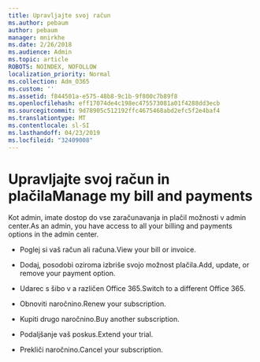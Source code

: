 ```yaml
---
title: Upravljajte svoj račun
ms.author: pebaum
author: pebaum
manager: mnirkhe
ms.date: 2/26/2018
ms.audience: Admin
ms.topic: article
ROBOTS: NOINDEX, NOFOLLOW
localization_priority: Normal
ms.collection: Adm_O365
ms.custom: ''
ms.assetid: f844501a-e575-48b8-9c1b-9f800c7b89f8
ms.openlocfilehash: eff17074de4c198ec475573081a01f4288dd3ecb
ms.sourcegitcommit: 9d78905c512192ffc4675468abd2efc5f2e4baf4
ms.translationtype: MT
ms.contentlocale: sl-SI
ms.lasthandoff: 04/23/2019
ms.locfileid: "32409008"
---
```

# <a name="manage-my-bill-and-payments"></a><span data-ttu-id="1038d-102">Upravljajte svoj račun in plačila</span><span class="sxs-lookup"><span data-stu-id="1038d-102">Manage my bill and payments</span></span>

<span data-ttu-id="1038d-103">Kot admin, imate dostop do vse zaračunavanja in plačil možnosti v admin center.</span><span class="sxs-lookup"><span data-stu-id="1038d-103">As an admin, you have access to all your billing and payments options in the admin center.</span></span>
  
- <span data-ttu-id="1038d-104">Poglej si vaš račun ali računa.</span><span class="sxs-lookup"><span data-stu-id="1038d-104">View your bill or invoice.</span></span>
    
- <span data-ttu-id="1038d-105">Dodaj, posodobi oziroma izbriše svojo možnost plačila.</span><span class="sxs-lookup"><span data-stu-id="1038d-105">Add, update, or remove your payment option.</span></span>
    
- <span data-ttu-id="1038d-106">Udarec s šibo v a različen Office 365.</span><span class="sxs-lookup"><span data-stu-id="1038d-106">Switch to a different Office 365.</span></span>
    
- <span data-ttu-id="1038d-107">Obnoviti naročnino.</span><span class="sxs-lookup"><span data-stu-id="1038d-107">Renew your subscription.</span></span>
    
- <span data-ttu-id="1038d-108">Kupiti drugo naročnino.</span><span class="sxs-lookup"><span data-stu-id="1038d-108">Buy another subscription.</span></span>
    
- <span data-ttu-id="1038d-109">Podaljšanje vaš poskus.</span><span class="sxs-lookup"><span data-stu-id="1038d-109">Extend your trial.</span></span>
    
- <span data-ttu-id="1038d-110">Prekliči naročnino.</span><span class="sxs-lookup"><span data-stu-id="1038d-110">Cancel your subscription.</span></span>
    

